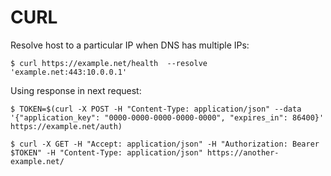 CURL
====

Resolve host to a particular IP when DNS has multiple IPs:

	$ curl https://example.net/health  --resolve 'example.net:443:10.0.0.1'
	
Using response in next request:

	$ TOKEN=$(curl -X POST -H "Content-Type: application/json" --data '{"application_key": "0000-0000-0000-0000-0000", "expires_in": 86400}' https://example.net/auth)
	
	$ curl -X GET -H "Accept: application/json" -H "Authorization: Bearer $TOKEN" -H "Content-Type: application/json" https://another-example.net/